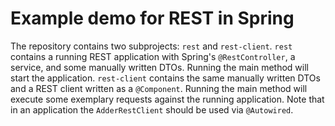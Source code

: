 # Example demo for REST in Spring
The repository contains two subprojects: `rest` and `rest-client`. 
`rest` contains a running REST application with Spring's `@RestController`, a service, and some manually written DTOs. Running the main method will start the application.
`rest-client` contains the same manually written DTOs and a REST client written as a `@Component`. Running the main method will execute some exemplary requests against the running application. Note that in an application the `AdderRestClient` should be used via `@Autowired`.